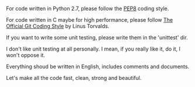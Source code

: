 For code written in Python 2.7, please follow the [PEP8](http://legacy.python.org/dev/peps/pep-0008/) coding style.

For code written in C maybe for high performance, please follow [The Official Git Coding Style](https://github.com/git/git/blob/master/Documentation/CodingGuidelines)  by Linus Torvalds.

If you want to write some unit testing, please write them in the 'unittest' dir.

I don't like unit testing at all personally. I mean, if you really like it, do it, I won't oppose it.

Everything shoud be written in English, includes comments and documents. 

Let's make all the code fast, clean, strong and beautiful.
